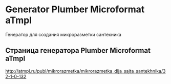 # Generator Plumber Microformat aTmpl
Генератор для создания микроразметки сантехника
## Страница генератора Plumber Microformat aTmpl
http://atmpl.ru/publ/mikrorazmetka/mikrorazmetka_dlja_sajta_santekhnika/32-1-0-132
